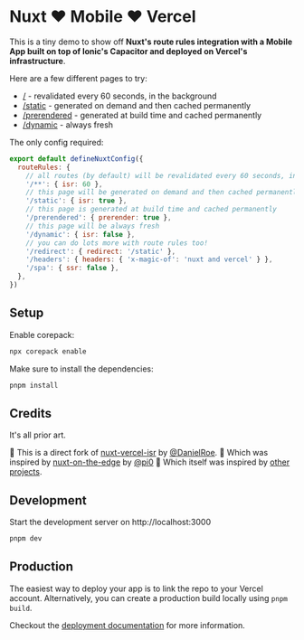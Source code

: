 # Nuxt ❤️ Mobile ❤️ Vercel

This is a tiny demo to show off **Nuxt's route rules integration with a Mobile App built on top of Ionic's Capacitor and deployed on Vercel's infrastructure**.

Here are a few different pages to try:

- [/](https://nuxt-mobile-vercel.vercel.app/) - revalidated every 60 seconds, in the background
- [/static](https://nuxt-mobile-vercel.vercel.app/static) - generated on demand and then cached permanently
- [/prerendered](https://nuxt-mobile-vercel.vercel.app/prerendered) - generated at build time and cached permanently
- [/dynamic](https://nuxt-mobile-vercel.vercel.app/dynamic) - always fresh

The only config required:

```js
export default defineNuxtConfig({
  routeRules: {
    // all routes (by default) will be revalidated every 60 seconds, in the background
    '/**': { isr: 60 },
    // this page will be generated on demand and then cached permanently
    '/static': { isr: true },
    // this page is generated at build time and cached permanently
    '/prerendered': { prerender: true },
    // this page will be always fresh
    '/dynamic': { isr: false },
    // you can do lots more with route rules too!
    '/redirect': { redirect: '/static' },
    '/headers': { headers: { 'x-magic-of': 'nuxt and vercel' } },
    '/spa': { ssr: false },
  },
})
```

## Setup

Enable corepack:

```bash
npx corepack enable
```

Make sure to install the dependencies:

```bash
pnpm install
```

## Credits

It's all prior art.

🐢 This is a direct fork of [nuxt-vercel-isr](https://github.com/danielroe/nuxt-vercel-isr) by [@DanielRoe](https://github.com/danielroe).
🐢 Which was inspired by [nuxt-on-the-edge](https://github.com/pi0/nuxt-on-the-edge) by [@pi0](https://github.com/pi0)
🐢 Which itself was inspired by [other](https://github.com/Rich-Harris/sveltekit-on-the-edge) [projects](https://github.com/vercel-labs/react-on-the-edge).

## Development

Start the development server on http://localhost:3000

```bash
pnpm dev
```

## Production

The easiest way to deploy your app is to link the repo to your Vercel account. Alternatively, you can create a production build locally using `pnpm build`.

Checkout the [deployment documentation](https://nuxt.com/docs/getting-started/deployment#presets) for more information.
